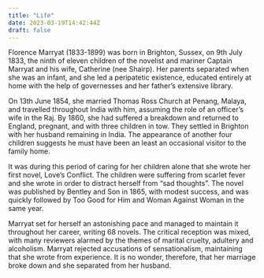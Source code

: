 ```yaml
---
title: "Life"
date: 2023-03-19T14:42:44Z
draft: false
---
```


Florence Marryat (1833-1899) was born in Brighton, Sussex, on 9th July 1833, the ninth of eleven children of the novelist and mariner Captain Marryat and his wife, Catherine (nee Shairp). Her parents separated when she was an infant, and she led a peripatetic existence, educated entirely at home with the help of governesses and her father’s extensive library.

On 13th June 1854, she married Thomas Ross Church at Penang, Malaya, and travelled throughout India with him, assuming the role of an officer’s wife in the Raj. By 1860, she had suffered a breakdown and returned to England, pregnant, and with three children in tow. They settled in Brighton with her husband remaining in India. The appearance of another four children suggests he must have been an least an occasional visitor to the family home.

It was during this period of caring for her children alone that she wrote her first novel, Love’s Conflict. The children were suffering from scarlet fever and she wrote in order to distract herself from “sad thoughts”. The novel was published by Bentley and Son in 1865, with modest success, and was quickly followed by Too Good for Him and Woman Against Woman in the same year.

Marryat set for herself an astonishing pace and managed to maintain it throughout her career, writing 68 novels. The critical reception was mixed, with many reviewers alarmed by the themes of marital cruelty, adultery and alcoholism. Marryat rejected accusations of sensationalism, maintaining that she wrote from experience. It is no wonder, therefore, that her marriage broke down and she separated from her husband.

